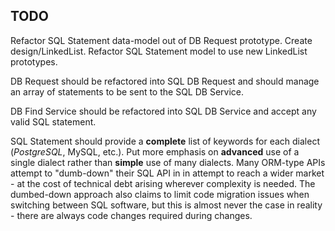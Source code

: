 TODO
----

Refactor SQL Statement data-model out of DB Request prototype. Create design/LinkedList. Refactor SQL Statement model
to use new LinkedList prototypes.

DB Request should be refactored into SQL DB Request and should manage an array of statements to be sent to the
SQL DB Service.

DB Find Service should be refactored into SQL DB Service and accept any valid SQL statement.

SQL Statement should provide a **complete** list of keywords for each dialect (*PostgreSQL*, MySQL, etc.). Put more
emphasis on **advanced** use of a single dialect rather than **simple** use of many dialects. Many ORM-type APIs attempt
to "dumb-down" their SQL API in in attempt to reach a wider market - at the cost of technical debt arising wherever
complexity is needed. The dumbed-down approach also claims to limit code migration issues when switching between SQL
software, but this is almost never the case in reality - there are always code changes required during changes.
